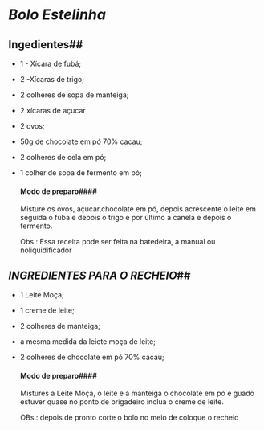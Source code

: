 #                 _Bolo Estelinha_ #

## Ingedientes##

* 1 - Xícara de fubá;

* 2 -Xícaras de trigo;

* 2 colheres de sopa de manteiga;

* 2 xícaras de açucar

* 2 ovos;

* 50g de chocolate  em pó 70% cacau;

* 2 colheres de cela em pó;

* 1 colher de sopa de fermento em pó;

  #### Modo de preparo####

  Misture os  ovos, açucar,chocolate em pó, depois acrescente o leite em seguida o fúba e depois o trigo e por último a canela e depois o fermento.

  Obs.: Essa receita pode ser feita na batedeira, a manual ou noliquidificador

## _INGREDIENTES PARA O RECHEIO_##

* 1 Leite Moça;

* 1 creme de leite;

* 2 colheres de manteiga;

* a mesma medida da leiete moça de leite;

* 2 colheres de chocolate em pó 70% cacau;

  #### Modo de preparo####

  Mistures a Leite Moça, o leite e a manteiga o chocolate em pó e guado estuver quase no ponto de brigadeiro inclua o creme de leite.

  OBs.: depois de pronto corte o bolo no meio de coloque o recheio

  ​

